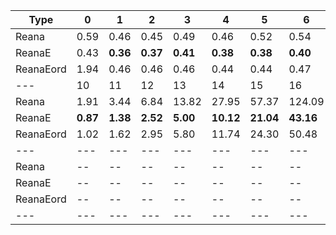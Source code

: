 | Type | 0 | 1 | 2 | 3 | 4 | 5 | 6 | 7 | 8 | 9 |
|---|---|---|---|---|---|---|---|---|---|---|
| Reana | 0.59 | 0.46 | 0.45 | 0.49 | 0.46 | 0.52 | 0.54 | 0.69 | 0.86 | 1.16 |
| ReanaE | 0.43 | **0.36** | **0.37** | **0.41** | **0.38** | **0.38** | **0.40** | **0.43** | **0.48** | **0.60** |
| ReanaEord | 1.94 | 0.46 | 0.46 | 0.46 | 0.44 | 0.44 | 0.47 | 0.50 | 0.57 | 0.72 |
| --- | 10 | 11 | 12 | 13 | 14 | 15 | 16 | 17 | 18 | 19 |
| Reana | 1.91 | 3.44 | 6.84 | 13.82 | 27.95 | 57.37 | 124.09 | 263.03 | 546.32 | -- |
| ReanaE | **0.87** | **1.38** | **2.52** | **5.00** | **10.12** | **21.04** | **43.16** | **91.76** | **216.05** | **490.91** |
| ReanaEord | 1.02 | 1.62 | 2.95 | 5.80 | 11.74 | 24.30 | 50.48 | 108.61 | 244.20 | 551.96 |
| --- | --- | --- | --- | --- | --- | --- | --- | --- | --- | --- |
| Reana | -- | -- | -- | -- | -- | -- | -- | -- | -- | -- |
| ReanaE | -- | -- | -- | -- | -- | -- | -- | -- | -- | -- |
| ReanaEord | -- | -- | -- | -- | -- | -- | -- | -- | -- | -- |
|---|---|---|---|---|---|---|---|---|---|---|
